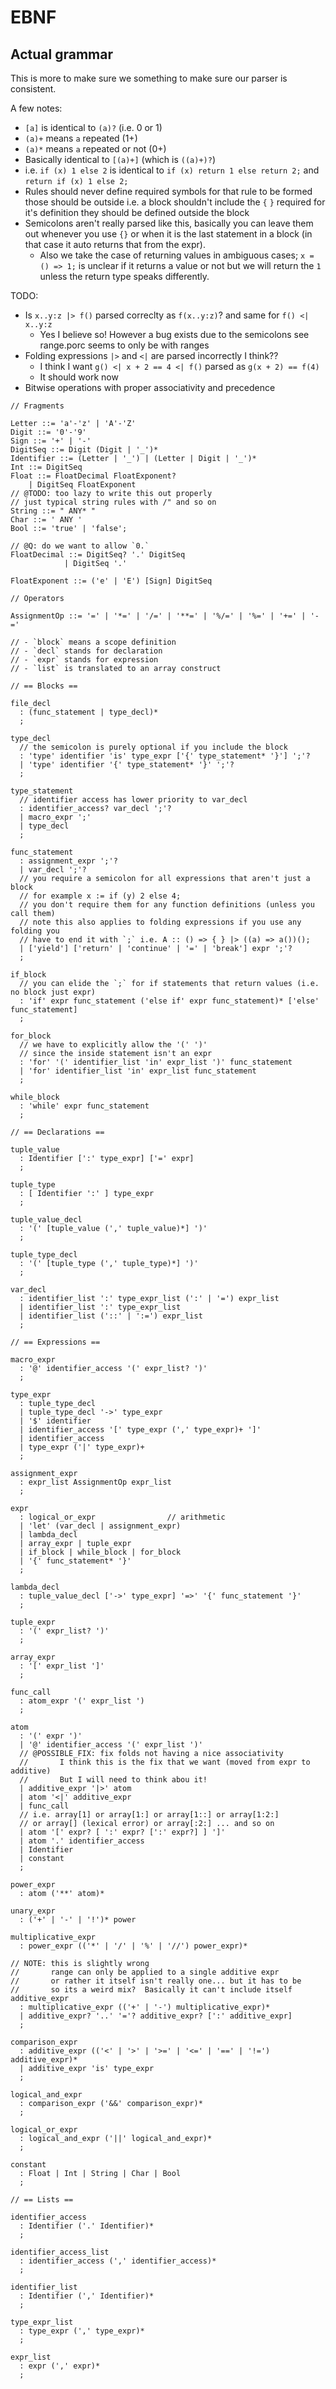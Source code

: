 # EBNF

## Actual grammar

This is more to make sure we something to make sure our parser is consistent.

A few notes:

- `[a]` is identical to `(a)?` (i.e. 0 or 1)
- `(a)+` means `a` repeated (1+)
- `(a)*` means `a` repeated or not (0+)
- Basically identical to `[(a)+]` (which is `((a)+)?`)
- i.e. `if (x) 1 else 2` is identical to `if (x) return 1 else return 2;` and `return if (x) 1 else 2;`
- Rules should never define required symbols for that rule to be formed those should be outside i.e. a block shouldn't include the `{` `}` required for it's definition they should be defined outside the block
- Semicolons aren't really parsed like this, basically you can leave them out whenever you use `{}` or when it is the last statement in a block (in that case it auto returns that from the expr).
  - Also we take the case of returning values in ambiguous cases; `x = () => 1;` is unclear if it returns a value or not but we will return the `1` unless the return type speaks differently.

TODO:

- Is `x..y:z |> f()` parsed correclty as `f(x..y:z)`? and same for `f() <| x..y:z`
  - Yes I believe so!  However a bug exists due to the semicolons see range.porc seems to only be with ranges
- Folding expressions `|>` and `<|` are parsed incorrectly I think??
  - I think I want `g() <| x + 2 == 4 <| f()` parsed as `g(x + 2) == f(4)`
  - It should work now
- Bitwise operations with proper associativity and precedence

```ebnf
// Fragments

Letter ::= 'a'-'z' | 'A'-'Z'
Digit ::= '0'-'9'
Sign ::= '+' | '-'
DigitSeq ::= Digit (Digit | '_')*
Identifier ::= (Letter | '_') | (Letter | Digit | '_')*
Int ::= DigitSeq
Float ::= FloatDecimal FloatExponent?
    | DigitSeq FloatExponent
// @TODO: too lazy to write this out properly
// just typical string rules with /" and so on
String ::= " ANY* "
Char ::= ' ANY '
Bool ::= 'true' | 'false';

// @Q: do we want to allow `0.`
FloatDecimal ::= DigitSeq? '.' DigitSeq
            | DigitSeq '.'

FloatExponent ::= ('e' | 'E') [Sign] DigitSeq

// Operators

AssignmentOp ::= '=' | '*=' | '/=' | '**=' | '%/=' | '%=' | '+=' | '-='

// - `block` means a scope definition
// - `decl` stands for declaration
// - `expr` stands for expression
// - `list` is translated to an array construct

// == Blocks ==

file_decl
  : (func_statement | type_decl)*
  ;

type_decl
  // the semicolon is purely optional if you include the block
  : 'type' identifier 'is' type_expr ['{' type_statement* '}'] ';'?
  | 'type' identifier '{' type_statement* '}' ';'?
  ;

type_statement
  // identifier access has lower priority to var_decl
  : identifier_access? var_decl ';'?
  | macro_expr ';'
  | type_decl
  ;

func_statement
  : assignment_expr ';'?
  | var_decl ';'?
  // you require a semicolon for all expressions that aren't just a block
  // for example x := if (y) 2 else 4;
  // you don't require them for any function definitions (unless you call them)
  // note this also applies to folding expressions if you use any folding you
  // have to end it with `;` i.e. A :: () => { } |> ((a) => a())();
  | ['yield'] ['return' | 'continue' | '=' | 'break'] expr ';'?
  ;

if_block
  // you can elide the `;` for if statements that return values (i.e. no block just expr)
  : 'if' expr func_statement ('else if' expr func_statement)* ['else' func_statement]
  ;

for_block
  // we have to explicitly allow the '(' ')'
  // since the inside statement isn't an expr
  : 'for' '(' identifier_list 'in' expr_list ')' func_statement
  | 'for' identifier_list 'in' expr_list func_statement
  ;

while_block
  : 'while' expr func_statement
  ;

// == Declarations ==

tuple_value
  : Identifier [':' type_expr] ['=' expr]
  ;

tuple_type
  : [ Identifier ':' ] type_expr
  ;

tuple_value_decl
  : '(' [tuple_value (',' tuple_value)*] ')'
  ;

tuple_type_decl
  : '(' [tuple_type (',' tuple_type)*] ')'
  ;

var_decl
  : identifier_list ':' type_expr_list (':' | '=') expr_list
  | identifier_list ':' type_expr_list
  | identifier_list ('::' | ':=') expr_list
  ;

// == Expressions ==

macro_expr
  : '@' identifier_access '(' expr_list? ')'
  ;

type_expr
  : tuple_type_decl
  | tuple_type_decl '->' type_expr
  | '$' identifier
  | identifier_access '[' type_expr (',' type_expr)+ ']'
  | identifier_access
  | type_expr ('|' type_expr)+
  ;

assignment_expr
  : expr_list AssignmentOp expr_list
  ;

expr
  : logical_or_expr                // arithmetic
  | 'let' (var_decl | assignment_expr)
  | lambda_decl
  | array_expr | tuple_expr
  | if_block | while_block | for_block
  | '{' func_statement* '}'
  ;

lambda_decl
  : tuple_value_decl ['->' type_expr] '=>' '{' func_statement '}'
  ;

tuple_expr
  : '(' expr_list? ')'
  ;

array_expr
  : '[' expr_list ']'
  ;

func_call
  : atom_expr '(' expr_list ')
  ;

atom
  : '(' expr ')'
  | '@' identifier_access '(' expr_list ')'
  // @POSSIBLE_FIX: fix folds not having a nice associativity
  //       I think this is the fix that we want (moved from expr to additive)
  //       But I will need to think abou it!
  | additive_expr '|>' atom
  | atom '<|' additive_expr
  | func_call
  // i.e. array[1] or array[1:] or array[1::] or array[1:2:]
  // or array[] (lexical error) or array[:2:] ... and so on
  | atom '[' expr? [ ':' expr? [':' expr?] ] ']'
  | atom '.' identifier_access
  | Identifier
  | constant
  ;

power_expr
  : atom ('**' atom)*

unary_expr
  : ('+' | '-' | '!')* power

multiplicative_expr
  : power_expr (('*' | '/' | '%' | '//') power_expr)*

// NOTE: this is slightly wrong
//       range can only be applied to a single additive expr
//       or rather it itself isn't really one... but it has to be
//       so its a weird mix?  Basically it can't include itself
additive_expr
  : multiplicative_expr (('+' | '-') multiplicative_expr)*
  | additive_expr? '..' '='? additive_expr? [':' additive_expr]
  ;

comparison_expr
  : additive_expr (('<' | '>' | '>=' | '<=' | '==' | '!=') additive_expr)*
  | additive_expr 'is' type_expr
  ;

logical_and_expr
  : comparison_expr ('&&' comparison_expr)*
  ;

logical_or_expr
  : logical_and_expr ('||' logical_and_expr)*
  ;

constant
  : Float | Int | String | Char | Bool
  ;

// == Lists ==

identifier_access
  : Identifier ('.' Identifier)*
  ;

identifier_access_list
  : identifier_access (',' identifier_access)*
  ;

identifier_list
  : Identifier (',' Identifier)*
  ;

type_expr_list
  : type_expr (',' type_expr)*
  ;

expr_list
  : expr (',' expr)*
  ;
```
